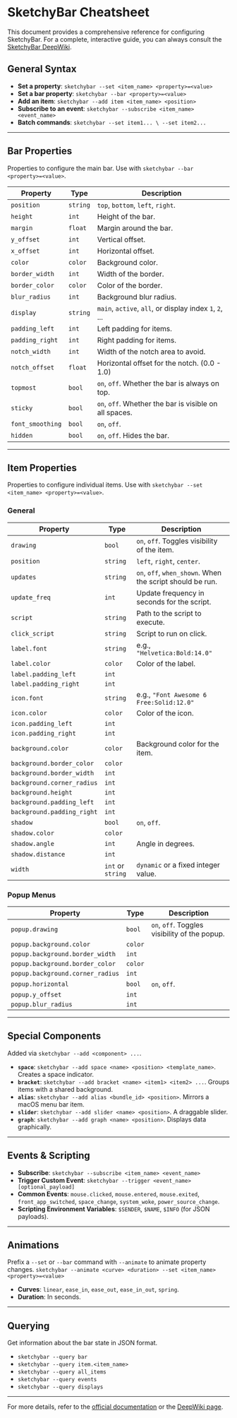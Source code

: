 # SketchyBar Cheatsheet

This document provides a comprehensive reference for configuring SketchyBar. For a complete, interactive guide, you can always consult the [SketchyBar DeepWiki](https://deepwiki.com/FelixKratz/SketchyBar).

## General Syntax

- **Set a property**: `sketchybar --set <item_name> <property>=<value>`
- **Set a bar property**: `sketchybar --bar <property>=<value>`
- **Add an item**: `sketchybar --add item <item_name> <position>`
- **Subscribe to an event**: `sketchybar --subscribe <item_name> <event_name>`
- **Batch commands**: `sketchybar --set item1... \ --set item2...`

---

## Bar Properties

Properties to configure the main bar. Use with `sketchybar --bar <property>=<value>`.

| Property          | Type         | Description                                                                  |
| ----------------- | ------------ | ---------------------------------------------------------------------------- |
| `position`        | `string`     | `top`, `bottom`, `left`, `right`.                                            |
| `height`          | `int`        | Height of the bar.                                                           |
| `margin`          | `float`      | Margin around the bar.                                                       |
| `y_offset`        | `int`        | Vertical offset.                                                             |
| `x_offset`        | `int`        | Horizontal offset.                                                           |
| `color`           | `color`      | Background color.                                                            |
| `border_width`    | `int`        | Width of the border.                                                         |
| `border_color`    | `color`      | Color of the border.                                                         |
| `blur_radius`     | `int`        | Background blur radius.                                                      |
| `display`         | `string`     | `main`, `active`, `all`, or display index `1`, `2`, ...                        |
| `padding_left`    | `int`        | Left padding for items.                                                      |
| `padding_right`   | `int`        | Right padding for items.                                                     |
| `notch_width`     | `int`        | Width of the notch area to avoid.                                            |
| `notch_offset`    | `float`      | Horizontal offset for the notch. (0.0 - 1.0)                                 |
| `topmost`         | `bool`       | `on`, `off`. Whether the bar is always on top.                               |
| `sticky`          | `bool`       | `on`, `off`. Whether the bar is visible on all spaces.                       |
| `font_smoothing`  | `bool`       | `on`, `off`.                                                                 |
| `hidden`          | `bool`       | `on`, `off`. Hides the bar.                                                  |

---

## Item Properties

Properties to configure individual items. Use with `sketchybar --set <item_name> <property>=<value>`.

### General

| Property          | Type         | Description                                                                  |
| ----------------- | ------------ | ---------------------------------------------------------------------------- |
| `drawing`         | `bool`       | `on`, `off`. Toggles visibility of the item.                                 |
| `position`        | `string`     | `left`, `right`, `center`.                                                   |
| `updates`         | `string`     | `on`, `off`, `when_shown`. When the script should be run.                    |
| `update_freq`     | `int`        | Update frequency in seconds for the script.                                  |
| `script`          | `string`     | Path to the script to execute.                                               |
| `click_script`    | `string`     | Script to run on click.                                                      |
| `label.font`      | `string`     | e.g., `"Helvetica:Bold:14.0"`                                                |
| `label.color`     | `color`      | Color of the label.                                                          |
| `label.padding_left` | `int`     |                                                                              |
| `label.padding_right`| `int`     |                                                                              |
| `icon.font`       | `string`     | e.g., `"Font Awesome 6 Free:Solid:12.0"`                                     |
| `icon.color`      | `color`      | Color of the icon.                                                           |
| `icon.padding_left`| `int`      |                                                                              |
| `icon.padding_right`| `int`      |                                                                              |
| `background.color`| `color`      | Background color for the item.                                               |
| `background.border_color`| `color`|                                                                              |
| `background.border_width`| `int` |                                                                              |
| `background.corner_radius`| `int`|                                                                              |
| `background.height`| `int`       |                                                                              |
| `background.padding_left`| `int` |                                                                              |
| `background.padding_right`| `int`|                                                                              |
| `shadow`          | `bool`       | `on`, `off`.                                                                 |
| `shadow.color`    | `color`      |                                                                              |
| `shadow.angle`    | `int`        | Angle in degrees.                                                            |
| `shadow.distance` | `int`        |                                                                              |
| `width`           | `int` or `string` | `dynamic` or a fixed integer value.                                      |

### Popup Menus

| Property          | Type         | Description                                                                  |
| ----------------- | ------------ | ---------------------------------------------------------------------------- |
| `popup.drawing`   | `bool`       | `on`, `off`. Toggles visibility of the popup.                                |
| `popup.background.color` | `color` |                                                                              |
| `popup.background.border_width` | `int` |                                                                              |
| `popup.background.border_color` | `color` |                                                                              |
| `popup.background.corner_radius` | `int` |                                                                              |
| `popup.horizontal`| `bool`       | `on`, `off`.                                                                 |
| `popup.y_offset`  | `int`        |                                                                              |
| `popup.blur_radius`| `int`       |                                                                              |

---

## Special Components

Added via `sketchybar --add <component> ...`.

- **`space`**: `sketchybar --add space <name> <position> <template_name>`. Creates a space indicator.
- **`bracket`**: `sketchybar --add bracket <name> <item1> <item2> ...`. Groups items with a shared background.
- **`alias`**: `sketchybar --add alias <bundle_id> <position>`. Mirrors a macOS menu bar item.
- **`slider`**: `sketchybar --add slider <name> <position>`. A draggable slider.
- **`graph`**: `sketchybar --add graph <name> <position>`. Displays data graphically.

---

## Events & Scripting

- **Subscribe**: `sketchybar --subscribe <item_name> <event_name>`
- **Trigger Custom Event**: `sketchybar --trigger <event_name> [optional_payload]`
- **Common Events**: `mouse.clicked`, `mouse.entered`, `mouse.exited`, `front_app_switched`, `space_change`, `system_woke`, `power_source_change`.
- **Scripting Environment Variables**: `$SENDER`, `$NAME`, `$INFO` (for JSON payloads).

---

## Animations

Prefix a `--set` or `--bar` command with `--animate` to animate property changes.
`sketchybar --animate <curve> <duration> --set <item_name> <property>=<value>`

- **Curves**: `linear`, `ease_in`, `ease_out`, `ease_in_out`, `spring`.
- **Duration**: In seconds.

---

## Querying

Get information about the bar state in JSON format.
- `sketchybar --query bar`
- `sketchybar --query item.<item_name>`
- `sketchybar --query all_items`
- `sketchybar --query events`
- `sketchybar --query displays`

---

For more details, refer to the [official documentation](https://felixkratz.github.io/SketchyBar/) or the [DeepWiki page](https://deepwiki.com/FelixKratz/SketchyBar).

